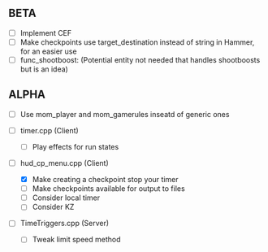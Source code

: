 ## BETA
- [ ] Implement CEF
- [ ] Make checkpoints use target_destination instead of string in Hammer, for an easier use
- [ ] func_shootboost: (Potential entity not needed that handles shootboosts but is an idea)

## ALPHA
- [ ] Use mom_player and mom_gamerules inseatd of generic ones

- [ ] timer.cpp (Client) 
    -  [ ] Play effects for run states
    
- [ ] hud_cp_menu.cpp (Client) 
    -  [x] Make creating a checkpoint stop your timer
    -  [ ] Make checkpoints available for output to files
    -  [ ] Consider local timer
    -  [ ] Consider KZ

- [ ] TimeTriggers.cpp (Server)
    -  [ ] Tweak limit speed method
